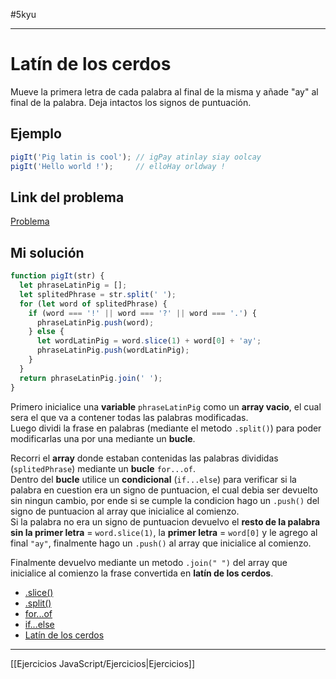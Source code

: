 #5kyu 
____
# Latín de los cerdos

Mueve la primera letra de cada palabra al final de la misma y añade "ay" al final de la palabra. Deja intactos los signos de puntuación.

## Ejemplo

```js
pigIt('Pig latin is cool'); // igPay atinlay siay oolcay
pigIt('Hello world !');     // elloHay orldway !
```

## Link del problema

[Problema](https://www.codewars.com/kata/520b9d2ad5c005041100000f/train/javascript)
## Mi solución

```js
function pigIt(str) {
  let phraseLatinPig = [];
  let splitedPhrase = str.split(' ');
  for (let word of splitedPhrase) {
    if (word === '!' || word === '?' || word === '.') {
      phraseLatinPig.push(word);
    } else {
      let wordLatinPig = word.slice(1) + word[0] + 'ay';
      phraseLatinPig.push(wordLatinPig);
    }
  }
  return phraseLatinPig.join(' ');
}
```

Primero inicialice una **variable** `phraseLatinPig` como un **array vacio**, el cual sera el que va a contener todas las palabras modificadas.  
Luego dividi la frase en palabras (mediante el metodo `.split()`) para poder modificarlas una por una mediante un **bucle**.

Recorri el **array** donde estaban contenidas las palabras divididas (`splitedPhrase`) mediante un **bucle** `for...of`.  
Dentro del **bucle** utilice un **condicional** (`if...else`) para verificar si la palabra en cuestion era un signo de puntuacion, el cual debia ser devuelto sin ningun cambio, por ende si se cumple la condicion hago un `.push()` del signo de puntuacion al array que inicialice al comienzo.  
Si la palabra no era un signo de puntuacion devuelvo el **resto de la palabra sin la primer letra** = `word.slice(1)`, la **primer letra** = `word[0]` y le agrego al final `"ay"`, finalmente hago un `.push()` al array que inicialice al comienzo.

Finalmente devuelvo mediante un metodo `.join(" ")` del array que inicialice al comienzo la frase convertida en **latín de los cerdos**.

-   [.slice()](https://developer.mozilla.org/es/docs/Web/JavaScript/Reference/Global_Objects/String/slice)
-   [.split()](https://developer.mozilla.org/es/docs/Web/JavaScript/Reference/Global_Objects/String/split)
-   [for...of](https://developer.mozilla.org/es/docs/Web/JavaScript/Reference/Statements/for...of)
-   [if...else](https://developer.mozilla.org/es/docs/Web/JavaScript/Reference/Statements/if...else)
-   [Latín de los cerdos](https://es.wikipedia.org/wiki/Pig_Latin)

__________

[[Ejercicios JavaScript/Ejercicios|Ejercicios]]